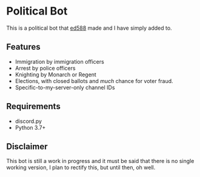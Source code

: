 # Political Bot
This is a political bot that [ed588](http://www.github.com/ed588) made and I have simply added to.

## Features
- Immigration by immigration officers
- Arrest by police officers
- Knighting by Monarch or Regent
- Elections, with closed ballots and *much* chance for voter fraud.
- Specific-to-my-server-only channel IDs

## Requirements
- discord.py
- Python 3.7+

## Disclaimer
This bot is still a work in progress and it must be said that there is no single working version, 
I plan to rectify this, but until then, oh well.
